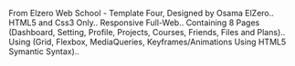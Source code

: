 From Elzero Web School - Template Four, Designed by Osama ElZero..
HTML5 and Css3 Only..
Responsive Full-Web..
Containing 8 Pages (Dashboard, Setting, Profile, Projects, Courses, Friends, Files and Plans)..
Using (Grid, Flexbox, MediaQueries, Keyframes/Animations Using HTML5 Symantic Syntax)..

